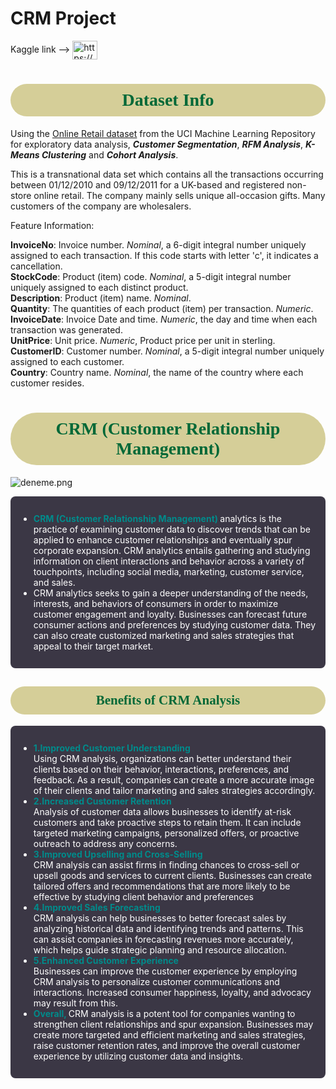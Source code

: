 # CRM  Project

Kaggle link --> <a href="https://www.kaggle.com/code/drfrank/crm-project-with-rfm-and-cohort-analysis" target="blank"><img align="center" src="https://raw.githubusercontent.com/rahuldkjain/github-profile-readme-generator/master/src/images/icons/Social/kaggle.svg" alt="https://www.kaggle.com/drfrank" height="30" width="40" /></a>


# <p style="padding:10px;background-color:#D5CE98;margin:0;color:#006837;font-family:newtimeroman;font-size:100%;text-align:center;border-radius: 50px 50px;overflow:hidden;font-weight:800">Dataset Info</p>


Using the [Online Retail dataset](https://archive.ics.uci.edu/ml/datasets/Online+Retail) from the UCI Machine Learning Repository for exploratory data analysis, ***Customer Segmentation***, ***RFM Analysis***, ***K-Means Clustering*** and ***Cohort Analysis***.

This is a transnational data set which contains all the transactions occurring between 01/12/2010 and 09/12/2011 for a UK-based and registered non-store online retail. The company mainly sells unique all-occasion gifts. Many customers of the company are wholesalers.

Feature Information:

**InvoiceNo**: Invoice number. *Nominal*, a 6-digit integral number uniquely assigned to each transaction. If this code starts with letter 'c', it indicates a cancellation. 
<br>
**StockCode**: Product (item) code. *Nominal*, a 5-digit integral number uniquely assigned to each distinct product.
<br>
**Description**: Product (item) name. *Nominal*. 
<br>
**Quantity**: The quantities of each product (item) per transaction. *Numeric*.
<br>
**InvoiceDate**: Invoice Date and time. *Numeric*, the day and time when each transaction was generated.
<br>
**UnitPrice**: Unit price. *Numeric*, Product price per unit in sterling.
<br>
**CustomerID**: Customer number. *Nominal*, a 5-digit integral number uniquely assigned to each customer.
<br>
**Country**: Country name. *Nominal*, the name of the country where each customer resides.


# <p style="padding:10px;background-color:#D5CE98;margin:0;color:#006837;font-family:newtimeroman;font-size:100%;text-align:center;border-radius: 50px 50px;overflow:hidden;font-weight:800">CRM (Customer Relationship Management) </p>

![deneme.png](https://thumbor.forbes.com/thumbor/fit-in/x/https://www.forbes.com/advisor/wp-content/uploads/2022/02/Benefits_of_CRM_Analytics.png)

<div style=" background-color:#3b3745;text-align:left; padding: 13px 13px; border-radius: 8px; color: white">
<ul>
<li> <font color="DARKCYAN"><b>CRM (Customer Relationship Management) </b></font> analytics is the practice of examining customer data to discover trends that can be applied to enhance customer relationships and eventually spur corporate expansion. CRM analytics entails gathering and studying information on client interactions and behavior across a variety of touchpoints, including social media, marketing, customer service, and sales.
    
<li>CRM analytics seeks to gain a deeper understanding of the needs, interests, and behaviors of consumers in order to maximize customer engagement and loyalty. Businesses can forecast future consumer actions and preferences by studying customer data. They can also create customized marketing and sales strategies that appeal to their target market.
    
</ul>
</div>


## <p style="padding:10px;background-color:#D5CE98;margin:0;color:#006837;font-family:newtimeroman;font-size:100%;text-align:center;border-radius: 50px 50px;overflow:hidden;font-weight:800">Benefits of CRM Analysis </p>


<div style=" background-color:#3b3745;text-align:left; padding: 13px 13px; border-radius: 8px; color: white">
<ul>
<li> <font color="DARKCYAN"><b>1.Improved Customer Understanding</b></font> <br>
    Using CRM analysis, organizations can better understand their clients based on their behavior, interactions, preferences, and feedback. As a result, companies can create a more accurate image of their clients and tailor marketing and sales strategies accordingly.
    
<li>  <font color="DARKCYAN"><b>2.Increased Customer Retention</b></font>  <br>
    Analysis of customer data allows businesses to identify at-risk customers and take proactive steps to retain them. It can include targeted marketing campaigns, personalized offers, or proactive outreach to address any concerns.

<li> <font color="DARKCYAN"><b>3.Improved Upselling and Cross-Selling</b></font> <br>
 CRM analysis can assist firms in finding chances to cross-sell or upsell goods and services to current clients. Businesses can create tailored offers and recommendations that are more likely to be effective by studying client behavior and preferences   
    
<li>  <font color="DARKCYAN"><b> 4.Improved Sales Forecasting </b></font>  <br>
 CRM analysis can help businesses to better forecast sales by analyzing historical data and identifying trends and patterns.  This can assist companies in forecasting revenues more accurately, which helps guide strategic planning and resource allocation.    
    
<li>  <font color="DARKCYAN"><b> 5.Enhanced Customer Experience </b></font>  <br>
Businesses can improve the customer experience by employing CRM analysis to personalize customer communications and interactions. Increased consumer happiness, loyalty, and advocacy may result from this.

<li><font color="DARKCYAN"><b> Overall, </b></font> CRM analysis is a potent tool for companies wanting to strengthen client relationships and spur expansion. Businesses may create more targeted and efficient marketing and sales strategies, raise customer retention rates, and improve the overall customer experience by utilizing customer data and insights.
    
</ul>
</div>

